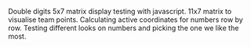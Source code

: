 Double digits 5x7 matrix display testing with javascript.
11x7 matrix to visualise team points.
Calculating active coordinates for numbers row by row.
Testing different looks on numbers and picking the one we like the most.
